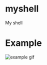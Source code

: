 # myshell
My shell
  
  
# Example

![example gif](https://user-images.githubusercontent.com/28044202/180795703-093892de-8290-44aa-800c-a92389a8640d.gif)
